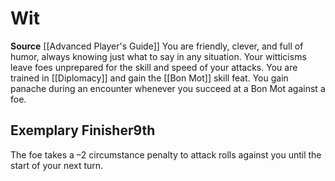 ﻿---
id: '5'
name: Wit
rarity: Common
source: '[[DATABASE/source/Advanced Player''s Guide|Advanced Player''s Guide]]'
trait: null
type: Swashbuckler Style

---
# Wit

**Source** [[Advanced Player's Guide]] 
You are friendly, clever, and full of humor, always knowing just what to say in any situation. Your witticisms leave foes unprepared for the skill and speed of your attacks. You are trained in [[Diplomacy]] and gain the [[Bon Mot]] skill feat. You gain panache during an encounter whenever you succeed at a Bon Mot against a foe.

## Exemplary Finisher<span class="item-type">9th</span>

The foe takes a –2 circumstance penalty to attack rolls against you until the start of your next turn.